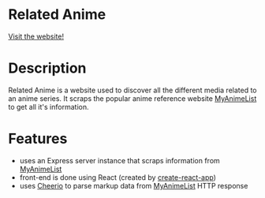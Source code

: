 # Related Anime

<a href="https://related-anime.herokuapp.com/">Visit the website!</a>

# Description
Related Anime is a website used to discover all the different media related to an anime series.
It scraps the popular anime reference website <a href="https://myanimelist.net/">MyAnimeList</a> to get all it's information.

# Features
- uses an Express server instance that scraps information from <a href="https://myanimelist.net/">MyAnimeList</a>
- front-end is done using React (created by [create-react-app](https://github.com/facebookincubator/create-react-app))
- uses <a href="https://github.com/cheeriojs/cheerio">Cheerio</a> to parse markup data from <a href="https://myanimelist.net/">MyAnimeList</a> HTTP response
